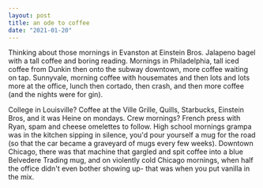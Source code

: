 ```yaml
---
layout: post
title: an ode to coffee
date: "2021-01-20"
---
```


Thinking about those mornings in Evanston at Einstein Bros. Jalapeno bagel with a tall coffee and boring reading. Mornings in Philadelphia, tall iced coffee from Dunkin then onto the subway downtown, more coffee waiting on tap. Sunnyvale, morning coffee with housemates and then lots and lots more at the office, lunch then cortado, then crash, and then more coffee (and the nights were for gin).

College in Louisville? Coffee at the Ville Grille, Quills, Starbucks, Einstein Bros, and it was Heine on mondays. Crew mornings? French press with Ryan, spam and cheese omelettes to follow. High school mornings grampa was in the kitchen sipping in silence, you'd pour yourself a mug for the road (so that the car became a graveyard of mugs every few weeks). Downtown Chicago, there was that machine that gargled and spit coffee into a blue Belvedere Trading mug, and on violently cold Chicago mornings, when half the office didn't even bother showing up- that was when you put vanilla in the mix.
